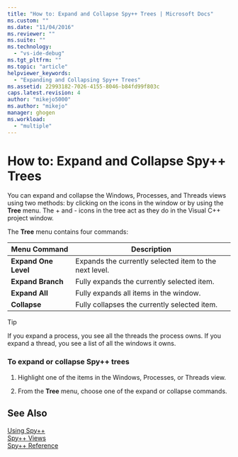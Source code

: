 ```yaml
---
title: "How to: Expand and Collapse Spy++ Trees | Microsoft Docs"
ms.custom: ""
ms.date: "11/04/2016"
ms.reviewer: ""
ms.suite: ""
ms.technology: 
  - "vs-ide-debug"
ms.tgt_pltfrm: ""
ms.topic: "article"
helpviewer_keywords: 
  - "Expanding and Collapsing Spy++ Trees"
ms.assetid: 22993182-7026-4155-8046-b84fd99f803c
caps.latest.revision: 4
author: "mikejo5000"
ms.author: "mikejo"
manager: ghogen
ms.workload: 
  - "multiple"
---
```

# How to: Expand and Collapse Spy++ Trees
You can expand and collapse the Windows, Processes, and Threads views using two methods: by clicking on the icons in the window or by using the **Tree** menu. The + and - icons in the tree act as they do in the Visual C++ project window.  
  
 The **Tree** menu contains four commands:  
  
|Menu Command|Description|  
|------------------|-----------------|  
|**Expand One Level**|Expands the currently selected item to the next level.|  
|**Expand Branch**|Fully expands the currently selected item.|  
|**Expand All**|Fully expands all items in the window.|  
|**Collapse**|Fully collapses the currently selected item.|  
  
> [!TIP]
>  If you expand a process, you see all the threads the process owns. If you expand a thread, you see a list of all the windows it owns.  
  
### To expand or collapse Spy++ trees  
  
1.  Highlight one of the items in the Windows, Processes, or Threads view.  
  
2.  From the **Tree** menu, choose one of the expand or collapse commands.  
  
## See Also  
 [Using Spy++](../debugger/using-spy-increment.md)   
 [Spy++ Views](../debugger/spy-increment-views.md)   
 [Spy++ Reference](../debugger/spy-increment-reference.md)